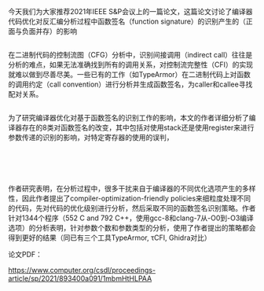  今天我们为大家推荐2021年IEEE S&P会议上的一篇论文，这篇论文讨论了编译器代码优化对反汇编分析过程中函数签名（function signature）的识别产生的（正面与负面并存）的影响 

    
 

  ![]() 

  在二进制代码的控制流图（CFG）分析中，识别间接调用（indirect call）往往是分析的难点，如果无法准确找到所有的调用关系，对控制流完整性（CFI）的实现就难以做到尽善尽美。一些已有的工作（如TypeArmor）在二进制代码上对函数的调用约定（call convention）进行分析并生成函数签名，为caller和callee寻找配对关系。 

    
 

  ![]() 

    
 

  为了研究编译器优化对基于函数签名的识别工作的影响，本文的作者详细分析了编译器存在的8类对函数签名的改变，其中包括对使用stack还是使用register来进行参数传递的识别的影响，对特定寄存器的使用的误判，   
 

    
 

  ![]() 

    
 

  ![]() 

    
 

  ![]() 

  ![]() 

  ![]() 

    
 

  作者研究表明，在分析过程中，很多干扰来自于编译器的不同优化选项产生的多样性，因此作者提出了compiler-optimization-friendly policies来细粒度处理不同的代码，先对代码的优化级别进行分析，然后采取不同的函数签名识别策略。作者针对1344个程序（552 C and 792 C++，使用gcc-8和clang-7从-O0到-O3编译选项）的分析表明，针对参数个数和参数类型的分析，使用了作者提出的策略都会得到更好的结果（同已有三个工具TypeArmor, τCFI, Ghidra对比） 

    
 

  

  论文PDF： 

  https://www.computer.org/csdl/proceedings-article/sp/2021/893400a091/1mbmHtHLPAA 

